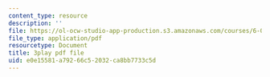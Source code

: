 ```yaml
---
content_type: resource
description: ''
file: https://ol-ocw-studio-app-production.s3.amazonaws.com/courses/6-006-introduction-to-algorithms-fall-2011/e0e15581a79266c52032ca8bb7733c5d_HtSuA80QTyo.pdf
file_type: application/pdf
resourcetype: Document
title: 3play pdf file
uid: e0e15581-a792-66c5-2032-ca8bb7733c5d
---
```

